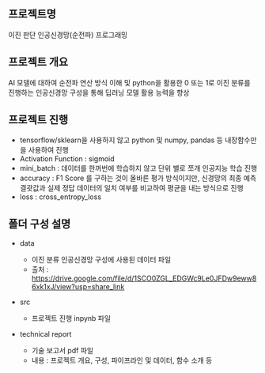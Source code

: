 ## 프로젝트명
이진 판단 인공신경망(순전파) 프로그래밍

## 프로젝트 개요
AI 모델에 대하여 순전파 연산 방식 이해 및 python을 활용한 0 또는 1로 이진 분류를 진행하는 인공신경망 구성을 통해 딥러닝 모델 활용 능력을 향상

## 프로젝트 진행
- tensorflow/sklearn을 사용하지 않고 python 및 numpy, pandas 등 내장함수만을 사용하여 진행
- Activation Function : sigmoid
- mini_batch : 데이터를 한꺼번에 학습하지 않고 단위 별로 쪼개 인공지능 학습 진행
- accuracy :  F1 Score 를 구하는 것이 올바른 평가 방식이지만, 신경망의 최종 예측 결괏값과 실제 정답 데이터의 일치 여부를 비교하여 평균을 내는 방식으로 진행
- loss : cross_entropy_loss

## 폴더 구성 설명
- data
   - 이진 분류 인공신경망 구성에 사용된 데이터 파일
   - 출처 : https://drive.google.com/file/d/1SCO0ZGL_EDGWc9Le0JFDw9eww86xk1xJ/view?usp=share_link
   
- src
   - 프로젝트 진행 inpynb 파일
   
- technical report
   - 기술 보고서 pdf 파일
   - 내용 : 프로젝트 개요, 구성, 파이프라인 및 데이터, 함수 소개 등   
